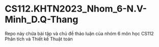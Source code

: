 # CS112.KHTN2023_Nhom_6-N.V-Minh_D.Q-Thang
Repo này chứa bài tập và chủ đề thảo luận của nhóm 6 môn học CS112 Phân tích và Thiết kế Thuật toán
